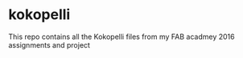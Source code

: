 # kokopelli
This repo contains all the Kokopelli files from my FAB acadmey 2016 assignments and project
